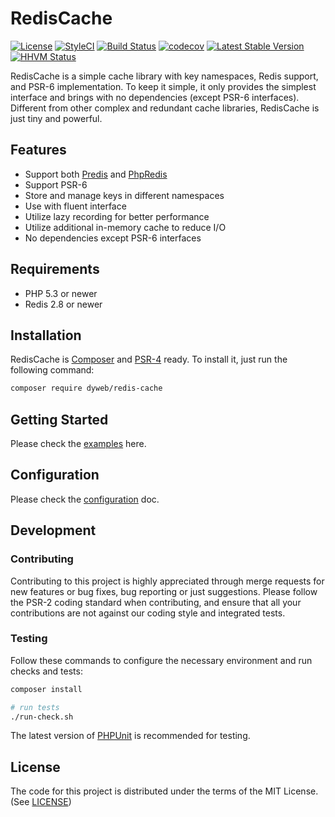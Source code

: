 # RedisCache

[![License](https://poser.pugx.org/dyweb/redis-cache/license)](https://packagist.org/packages/dyweb/redis-cache)
[![StyleCI](https://styleci.io/repos/38742941/shield?style=flat)](https://styleci.io/repos/38742941)
[![Build Status](https://travis-ci.org/dyweb/redis-cache.svg)](https://travis-ci.org/dyweb/redis-cache)
[![codecov](https://codecov.io/gh/dyweb/redis-cache/branch/master/graph/badge.svg)](https://codecov.io/gh/dyweb/redis-cache)
[![Latest Stable Version](https://poser.pugx.org/dyweb/redis-cache/v/stable)](https://packagist.org/packages/dyweb/redis-cache)
[![HHVM Status](http://hhvm.h4cc.de/badge/dyweb/redis-cache.svg?style=flat)](http://hhvm.h4cc.de/package/dyweb/redis-cache)

RedisCache is a simple cache library with key namespaces, Redis support,
and PSR-6 implementation. To keep it simple, it only provides the simplest
interface and brings with no dependencies (except PSR-6 interfaces). Different
from other complex and redundant cache libraries, RedisCache is just tiny and
powerful.

## Features

- Support both [Predis](https://github.com/nrk/predis) and [PhpRedis](https://github.com/phpredis/phpredis)
- Support PSR-6
- Store and manage keys in different namespaces
- Use with fluent interface
- Utilize lazy recording for better performance
- Utilize additional in-memory cache to reduce I/O
- No dependencies except PSR-6 interfaces

## Requirements

- PHP 5.3 or newer
- Redis 2.8 or newer

## Installation

RedisCache is [Composer](https://getcomposer.org/) and [PSR-4](http://www.php-fig.org/psr/psr-4/)
ready. To install it, just run the following command:

```bash
composer require dyweb/redis-cache
```

## Getting Started

Please check the [examples](doc/getting-started.md) here.

## Configuration

Please check the [configuration](doc/configuration.md) doc.

## Development

### Contributing

Contributing to this project is highly appreciated through merge requests
for new features or bug fixes, bug reporting or just suggestions. Please
follow the PSR-2 coding standard when contributing, and ensure that all your
contributions are not against our coding style and integrated tests.

### Testing

Follow these commands to configure the necessary environment and run
checks and tests:

```bash
composer install

# run tests
./run-check.sh
```

The latest version of [PHPUnit](https://phpunit.de/) is recommended for
testing.

## License

The code for this project is distributed under the terms of the MIT License.
(See [LICENSE](LICENSE))